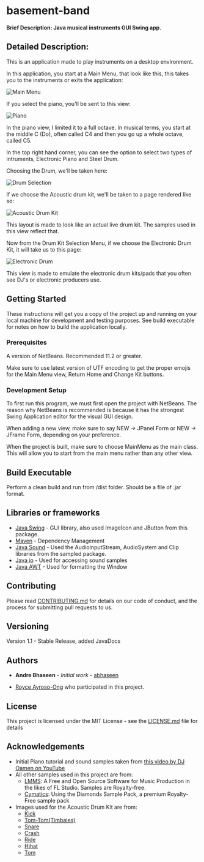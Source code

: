 # basement-band

**Brief Description: Java musical instruments GUI Swing app.**

## **Detailed Description:**

This is an application made to play instruments on a desktop environment.

In this application, you start at a Main Menu, that look like this, this takes you to the instruments or exits the application:

![Main Menu](https://abhaseen.github.io/basement-band/MainMenu.PNG)

If you select the piano, you'll be sent to this view:

![Piano](https://abhaseen.github.io/basement-band/Piano.PNG)

In the piano view, I limited it to a full octave. In musical terms, you start at the middle C (Do), often called C4 and then you go up a whole octave, called C5.

In the top right hand corner, you can see the option to select two types of intruments, Electronic Piano and Steel Drum.

Choosing the Drum, we'll be taken here:

![Drum Selection](https://abhaseen.github.io/basement-band/PickDrum.PNG)

If we choose the Acoustic drum kit, we'll be taken to a page rendered like so:

![Acoustic Drum Kit](https://abhaseen.github.io/basement-band/AcousticDrum.PNG)

This layout is made to look like an actual live drum kit. The samples used in this view reflect that.

Now from the Drum Kit Selection Menu, if we choose the Electronic Drum Kit, it will take us to this page:

![Electronic Drum](https://abhaseen.github.io/basement-band/ElectronicDrum.PNG)

This view is made to emulate the electronic drum kits/pads that you often see DJ's or electronic producers use.

## Getting Started

These instructions will get you a copy of the project up and running on your local machine for development and testing purposes. See build executable for notes on how to build the application locally.

### Prerequisites

A version of NetBeans. Recommended 11.2 or greater.

Make sure to use latest version of UTF encoding to get the proper emojis for the Main Menu view, Return Home and Change Kit buttons.

### Development Setup

To first run this program, we must first open the project with NetBeans. The reason why NetBeans is recommended is because it has the strongest Swing Application editor for the visual GUI design.

When adding a new view, make sure to say NEW -> JPanel Form
or NEW -> JFrame Form, depending on your preference.

When the project is built, make sure to choose MainMenu as the main class. This will allow you to start from the main menu rather than any other view.

## Build Executable

Perform a clean build and run from /dist folder. Should be a file of .jar format.

## Libraries or frameworks

* [Java Swing](https://docs.oracle.com/javase/7/docs/api/javax/swing/package-summary.html) - GUI library, also used ImageIcon and JButton from this package.
* [Maven](https://maven.apache.org/) - Dependency Management
* [Java Sound](https://docs.oracle.com/javase/7/docs/technotes/guides/sound/programmer_guide/contents.html) - Used the AudioInputStream, AudioSystem and Clip libraries from the sampled package.
* [Java io](https://docs.oracle.com/javase/7/docs/api/java/io/package-summary.html) - Used for accessing sound samples
* [Java AWT](https://docs.oracle.com/javase/7/docs/api/java/awt/package-summary.html) - Used for formatting the Window

## Contributing

Please read [CONTRIBUTING.md](https://gist.github.com/PurpleBooth/b24679402957c63ec426) for details on our code of conduct, and the process for submitting pull requests to us.

## Versioning

Version 1.1 - Stable Release, added JavaDocs

## Authors

* **Andre Bhaseen** - *Initial work* - [abhaseen](https://github.com/abhaseen)

* [Royce Ayroso-Ong](https://github.com/rjayroso-ong) who participated in this project.

## License

This project is licensed under the MIT License - see the [LICENSE.md](LICENSE.md) file for details

## Acknowledgements
* Initial Piano tutorial and sound samples taken from [this video by DJ Oamen on YouTube](https://www.youtube.com/watch?v=DFnUDyzF1Uk)
* All other samples used in this project are from:
    * [LMMS](https://lmms.io/): A Free and Open Source Software for Music Production in the likes of FL Studio. Samples are Royalty-free.
    * [Cymatics](https://cymatics.fm/): Using the Diamonds Sample Pack, a premium Royalty-Free sample pack
* Images used for the Acoustic Drum Kit are from:
    * [Kick](https://static.thenounproject.com/png/118259-200.png)
    * [Tom-Tom(Timbales)](https://images.vexels.com/media/users/3/148731/isolated/preview/ad5366df452043ef1138519d9084ed3b-hanging-toms-musical-instrument-silhouette-by-vexels.png)
    * [Snare](https://i.dlpng.com/static/png/6596533_thumb.png)
    * [Crash](https://static.thenounproject.com/png/248943-200.png)
    * [Ride](https://static.thenounproject.com/png/248942-200.png)
    * [Hihat](https://images.vexels.com/media/users/3/148739/isolated/preview/e8cb7e256dde8d7a85d3a9a9fe4d94c9-hi-hat-cymbal-instrument-silhouette-by-vexels.png)
    * [Tom](https://images.vexels.com/media/users/3/148688/isolated/preview/b81a2c3172d805bce42f34a462e50cac-floor-tom-musical-instrument-silhouette-by-vexels.png)